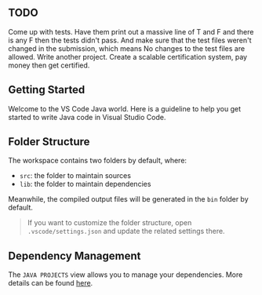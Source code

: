 ## TODO 
Come up with tests.
    Have them print out a massive line of T and F and there is any F then the tests didn't pass. 
    And make sure that the test files weren't changed in the submission, which means
    No changes to the test files are allowed. 
Write another project.
Create a scalable certification system, pay money then get certified.

## Getting Started

Welcome to the VS Code Java world. Here is a guideline to help you get started to write Java code in Visual Studio Code.

## Folder Structure

The workspace contains two folders by default, where:

- `src`: the folder to maintain sources
- `lib`: the folder to maintain dependencies

Meanwhile, the compiled output files will be generated in the `bin` folder by default.

> If you want to customize the folder structure, open `.vscode/settings.json` and update the related settings there.

## Dependency Management

The `JAVA PROJECTS` view allows you to manage your dependencies. More details can be found [here](https://github.com/microsoft/vscode-java-dependency#manage-dependencies).
